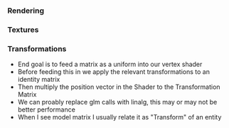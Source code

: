 ### Rendering

### Textures


### Transformations
- End goal is to feed a matrix as a uniform into our vertex shader
- Before feeding this in we apply the relevant transformations to an identity matrix
- Then multiply the position vector in the Shader to the Transformation Matrix
- We can proably replace glm calls with linalg, this may or may not be better performance
- When I see model matrix I usually relate it as "Transform" of an entity
